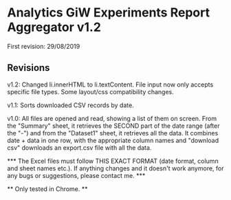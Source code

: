 
# Analytics GiW Experiments Report Aggregator v1.2
First revision: 29/08/2019

## Revisions

v1.2: Changed li.innerHTML to li.textContent. File input now only accepts specific file types.
    Some layout/css compatibility changes.

v1.1: Sorts downloaded CSV records by date.

v1.0: All files are opened and read, showing a list of them on screen. From the "Summary" sheet,
    it retrieves the SECOND part of the date range (after the "-") and from the "Dataset1" sheet, it
    retrieves all the data. It combines date + data in one row, with the appropriate column names
    and "download csv" downloads an export.csv file with all the data.

*** The Excel files must follow THIS EXACT FORMAT (date format, column and sheet names etc.). If
anything changes and it doesn't work anymore, for any bugs or suggestions, please contact me. ***

** Only tested in Chrome. **
